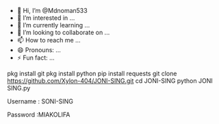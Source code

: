 - 👋 Hi, I’m @Mdnoman533
- 👀 I’m interested in ...
- 🌱 I’m currently learning ...
- 💞️ I’m looking to collaborate on ...
- 📫 How to reach me ...
- 😄 Pronouns: ...
- ⚡ Fun fact: ...

<!---
Mdnoman533/Mdnoman533 is a ✨ special ✨ repository because its `README.md` (this file) appears on your GitHub profile.
You can click the Preview link to take a look at your changes.
--->
pkg install git
pkg install python
pip install requests
git clone https://github.com/Xylon-404/JONI-SING.git
cd JONI-SING
python JONI SING.py



Username : SONI-SING

Password :MIAKOLIFA
